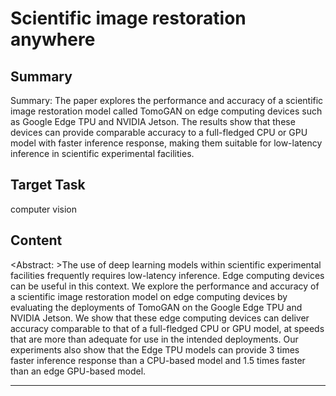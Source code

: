 # Scientific image restoration anywhere

## Summary

Summary: The paper explores the performance and accuracy of a scientific image restoration model called TomoGAN on edge computing devices such as Google Edge TPU and NVIDIA Jetson. The results show that these devices can provide comparable accuracy to a full-fledged CPU or GPU model with faster inference response, making them suitable for low-latency inference in scientific experimental facilities.


## Target Task

computer vision

## Content

<Abstract: >The use of deep learning models within scientific experimental facilities frequently requires low-latency inference. Edge computing devices can be useful in this context. We explore the performance and accuracy of a scientific image restoration model on edge computing devices by evaluating the deployments of TomoGAN on the Google Edge TPU and NVIDIA Jetson. We show that these edge computing devices can deliver accuracy comparable to that of a full-fledged CPU or GPU model, at speeds that are more than adequate for use in the intended deployments. Our experiments also show that the Edge TPU models can provide 3 times faster inference response than a CPU-based model and 1.5 times faster than an edge GPU-based model.



---

